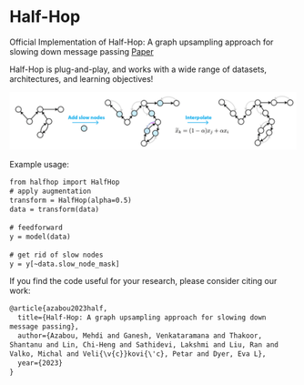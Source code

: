 # Half-Hop
Official Implementation of Half-Hop: A graph upsampling approach for slowing down message passing [Paper](https://openreview.net/forum?id=lXczFIwQkv)

Half-Hop is plug-and-play, and works with a wide range of datasets, architectures, and learning objectives!

![](overview.png)


Example usage:
```python3
from halfhop import HalfHop
# apply augmentation
transform = HalfHop(alpha=0.5)
data = transform(data)

# feedforward
y = model(data)

# get rid of slow nodes 
y = y[~data.slow_node_mask]
```

If you find the code useful for your research, please consider citing our work:
```
@article{azabou2023half,
  title={Half-Hop: A graph upsampling approach for slowing down message passing},
  author={Azabou, Mehdi and Ganesh, Venkataramana and Thakoor, Shantanu and Lin, Chi-Heng and Sathidevi, Lakshmi and Liu, Ran and Valko, Michal and Veli{\v{c}}kovi{\'c}, Petar and Dyer, Eva L},
  year={2023}
}
```
